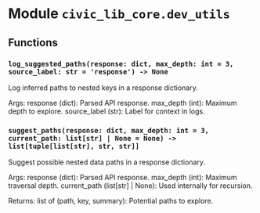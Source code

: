# Module `civic_lib_core.dev_utils`

## Functions

### `log_suggested_paths(response: dict, max_depth: int = 3, source_label: str = 'response') -> None`

Log inferred paths to nested keys in a response dictionary.

Args:
    response (dict): Parsed API response.
    max_depth (int): Maximum depth to explore.
    source_label (str): Label for context in logs.

### `suggest_paths(response: dict, max_depth: int = 3, current_path: list[str] | None = None) -> list[tuple[list[str], str, str]]`

Suggest possible nested data paths in a response dictionary.

Args:
    response (dict): Parsed API response.
    max_depth (int): Maximum traversal depth.
    current_path (list[str] | None): Used internally for recursion.

Returns:
    list of (path, key, summary): Potential paths to explore.
